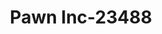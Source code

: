 ---
f_zip-code: 35986
f_state-code: AL
title: Pawn Inc-23488
f_phone: 256-638-2274
f_city-only: Rainsville
f_address: 121 Main Street E Rainsville
f_location-unique-id: '23488'
slug: pawn-inc-23488
updated-on: '2024-05-30T13:46:58.046Z'
created-on: '2024-05-30T13:36:59.803Z'
published-on: '2024-05-30T13:54:32.469Z'
f_city-state: cms/city/rainsville-al.md
f_company: cms/company/pawn-inc.md
f_state: cms/state/alabama.md
layout: '[payday-loan].html'
tags: payday-loan
---